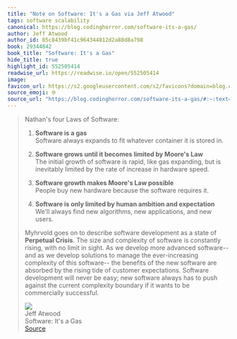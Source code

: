 ```yaml
---
title: "Note on Software: It's a Gas via Jeff Atwood"
tags: software scalability
canonical: https://blog.codinghorror.com/software-its-a-gas/
author: Jeff Atwood
author_id: 85c8439bf41c964344812d2a88d8a798
book: 29344842
book_title: "Software: It's a Gas"
hide_title: true
highlight_id: 552505414
readwise_url: https://readwise.io/open/552505414
image: 
favicon_url: https://s2.googleusercontent.com/s2/favicons?domain=blog.codinghorror.com
source_emoji: 🌐
source_url: "https://blog.codinghorror.com/software-its-a-gas/#:~:text=Nathan%27s%20four%20Laws,be%20commercially%20successful."
---
```


> Nathan's four Laws of Software:
> 
> 1.  **Software is a gas**  
>     Software always expands to fit whatever container it is stored in.
>     
> 2.  **Software grows until it becomes limited by Moore's Law**  
>     The initial growth of software is rapid, like gas expanding, but is inevitably limited by the rate of increase in hardware speed.
>     
> 3.  **Software growth makes Moore's Law possible**  
>     People buy new hardware because the software requires it.
>     
> 4.  **Software is only limited by human ambition and expectation**  
>     We'll always find new algorithms, new applications, and new users.
> 
> Myhrvold goes on to describe software development as a state of **Perpetual Crisis**. The size and complexity of software is constantly rising, with no limit in sight. As we develop more advanced software-- and as we develop solutions to manage the ever-increasing complexity of this software-- the benefits of the new software are absorbed by the rising tide of customer expectations. Software development will never be easy; new software always has to push against the current complexity boundary if it wants to be commercially successful.
> <div class="quoteback-footer"><div class="quoteback-avatar"><img class="mini-favicon" src="https://s2.googleusercontent.com/s2/favicons?domain=blog.codinghorror.com"></div><div class="quoteback-metadata"><div class="metadata-inner"><span style="display:none">FROM:</span><div aria-label="Jeff Atwood" class="quoteback-author"> Jeff Atwood</div><div aria-label="Software: It's a Gas" class="quoteback-title"> Software: It's a Gas</div></div></div><div class="quoteback-backlink"><a target="_blank" aria-label="go to the full text of this quotation" rel="noopener" href="https://blog.codinghorror.com/software-its-a-gas/#:~:text=Nathan%27s%20four%20Laws,be%20commercially%20successful." class="quoteback-arrow"> Source</a></div></div>
